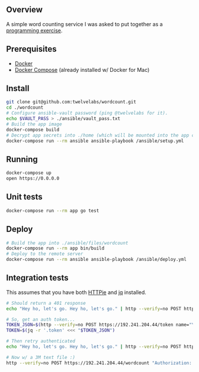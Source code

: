 ## Overview

A simple word counting service I was asked to put together as a [programming exercise](./docs/requirements.md).

## Prerequisites

- [Docker](https://docs.docker.com/install/)
- [Docker Compose](https://docs.docker.com/compose/install/) (already installed w/ Docker for Mac)

## Install

```bash
git clone git@github.com:twelvelabs/wordcount.git
cd ./wordcount
# Configure ansible-vault password (ping @twelvelabs for it).
echo $VAULT_PASS > ./ansible/vault_pass.txt
# Build the app image
docker-compose build
# Decrypt app secrets into ./home (which will be mounted into the app container)
docker-compose run --rm ansible ansible-playbook /ansible/setup.yml
```

## Running

```bash
docker-compose up
open https://0.0.0.0
```

## Unit tests

```bash
docker-compose run --rm app go test
```

## Deploy

```bash
# Build the app into ./ansible/files/wordcount
docker-compose run --rm app bin/build
# Deploy to the remote server
docker-compose run --rm ansible ansible-playbook /ansible/deploy.yml
```

## Integration tests

This assumes that you have both [HTTPie](https://httpie.org) and [jq](https://stedolan.github.io/jq/) installed.

```bash
# Should return a 401 response
echo "Hey ho, let's go. Hey ho, let's go." | http --verify=no POST https://192.241.204.44/wordcount

# So, get an auth token...
TOKEN_JSON=$(http --verify=no POST https://192.241.204.44/token name="YOURNAME" password="YOURPASS")
TOKEN=$(jq -r '.token' <<< "$TOKEN_JSON")

# Then retry authenticated
echo "Hey ho, let's go. Hey ho, let's go." | http --verify=no POST https://192.241.204.44/wordcount "Authorization: Bearer $TOKEN"

# Now w/ a 3M text file :)
http --verify=no POST https://192.241.204.44/wordcount "Authorization: Bearer $TOKEN" < ./fixtures/war-and-peace.txt
```
